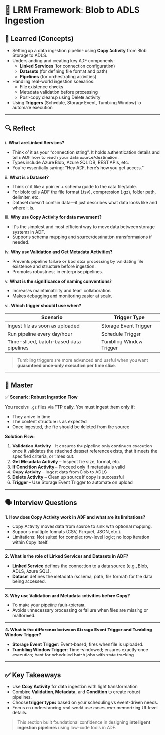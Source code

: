 # 🔁 LRM Framework: Blob to ADLS Ingestion

## 🔹 Learned (Concepts)

- Setting up a data ingestion pipeline using **Copy Activity** from Blob Storage to ADLS.
- Understanding and creating key ADF components:
  - **Linked Services** (for connection configuration)
  - **Datasets** (for defining file format and path)
  - **Pipelines** (for orchestrating activities)
- Handling real-world ingestion scenarios:
  - File existence checks
  - Metadata validation before processing
  - Post-copy cleanup using Delete activity
- Using **Triggers** (Schedule, Storage Event, Tumbling Window) to automate execution

---

## 🔍 Reflect

i. **What are Linked Services?**

- Think of it as your “connection string”. It holds authentication details and tells ADF how to reach your data source/destination.
- Types include Azure Blob, Azure SQL DB, REST APIs, etc.
- You're essentially saying: “Hey ADF, here’s how you get access.”
  
ii. **What is a Dataset?**

- Think of it like a pointer + schema guide to the data file/table.
- For blob: tells ADF the file format (.tsv), compression (.gz), folder path, delimiter, etc.
- Dataset doesn’t contain data—it just describes what data looks like and where it is.
  
iii. **Why use Copy Activity for data movement?**

- It's the simplest and most efficient way to move data between storage systems in ADF.
- Supports schema mapping and source/destination transformations if needed.

iv. **Why use Validation and Get Metadata Activities?**

- Prevents pipeline failure or bad data processing by validating file existence and structure before ingestion.
- Promotes robustness in enterprise pipelines.

v. **What is the significance of naming conventions?**

- Increases maintainability and team collaboration.
- Makes debugging and monitoring easier at scale.

vi. **Which trigger should I use when?**

| Scenario                                 | Trigger Type            |
|------------------------------------------|-------------------------|
| Ingest file as soon as uploaded          | Storage Event Trigger   |
| Run pipeline every day/hour              | Schedule Trigger        |
| Time-sliced, batch-based data pipelines  | Tumbling Window Trigger |

> Tumbling triggers are more advanced and useful when you want **guaranteed once-only execution per time slice**.

---

## 🧠 Master

✅ **Scenario: Robust Ingestion Flow**

You receive `.gz` files via FTP daily. You must ingest them only if:

- They arrive in time
- The content structure is as expected
- Once ingested, the file should be deleted from the source

**Solution Flow:**

1. **Validation Activity** – It ensures the pipeline only continues execution once it validates the attached dataset reference exists, that it meets the specified criteria, or times out.
2. **Get Metadata Activity** – Inspect file size, format, etc.
3. **If Condition Activity** – Proceed only if metadata is valid
4. **Copy Activity** – Ingest data from Blob to ADLS
5. **Delete Activity** – Clean up source if copy is successful
6. **Trigger** – Use Storage Event Trigger to automate on upload

---

## 🗣️ Interview Questions

**1. How does Copy Activity work in ADF and what are its limitations?**

- Copy Activity moves data from source to sink with optional mapping.
- Supports multiple formats (CSV, Parquet, JSON, etc.).
- Limitations: Not suited for complex row-level logic; no loop iteration within Copy itself.

---

**2. What is the role of Linked Services and Datasets in ADF?**

- **Linked Service** defines the connection to a data source (e.g., Blob, ADLS, Azure SQL).
- **Dataset** defines the metadata (schema, path, file format) for the data being accessed.

---

**3. Why use Validation and Metadata activities before Copy?**

- To make your pipeline fault-tolerant.
- Avoids unnecessary processing or failure when files are missing or malformed.

---

**4. What is the difference between Storage Event Trigger and Tumbling Window Trigger?**

- **Storage Event Trigger**: Event-based; fires when file is uploaded.
- **Tumbling Window Trigger**: Time-windowed; ensures exactly-once execution; best for scheduled batch jobs with state tracking.

---

## ✅ Key Takeaways

- Use **Copy Activity** for data ingestion with light transformation.
- Combine **Validation**, **Metadata**, and **Condition** to create robust pipelines.
- Choose **trigger types** based on your scheduling vs event-driven needs.
- Focus on understanding real-world use cases over memorizing UI-level details.

> This section built foundational confidence in designing **intelligent ingestion pipelines** using low-code tools in ADF.
